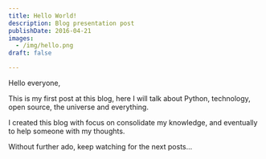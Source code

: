 ```yaml
---
title: Hello World!
description: Blog presentation post
publishDate: 2016-04-21
images:
  - /img/hello.png
draft: false

---
```


Hello everyone,

This is my first post at this blog, here I will talk about Python, technology, open source, the universe and everything.

I created this blog with focus on consolidate my knowledge, and eventually to help someone with my thoughts.

Without further ado, keep watching for the next posts...
